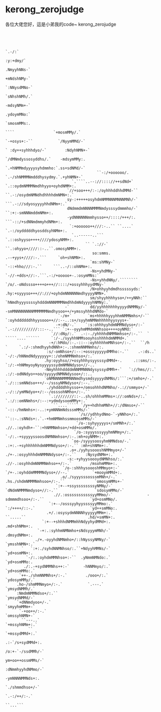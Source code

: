 # kerong_zerojudge
各位大佬您好，這是小弟我的code~
kerong_zerojudge




```

                                                                                                                                  
                                                                                                                                  
                                                                                                 `.-/:`                           
                                                                                                 :y:+dmy/`                        
                                                                                                 .NmyyhNNs-`                      
                                                                                                  +mNdshNMy-`                     
                                                                                                  `:NNysdMNo-`                    
                                                                                                   `sNhshNMh/.`                   
                                                                                                    -mdsyNMm+-`                   
                                                                                                    .ydoymMNo:`                   
                                                                                                    `smosmMMs:.                   
                                                                               ````                 `+mosmMMy/.`                  
                                                                             `-+osys+:-``           `/NyymMMd/-`                  
                                                                           ` :dy++syhhhdyo/-`        :NdyhNMN+-`                  
                                                                             `/dMNmdyssosyddhs/.`    -mdsymMMy:.                  
                                                                              `.+hNMMmdyyyysyhdmmho:`.ss+sdNMd/-`                 
                                        ``-:/+oooooo/.                         `.-/shNMMMNmdddhysydmy.`.+yhNMN+-`                 
                             `.````..--://:::://++sdNd+`                          `.::oydmNMMMNmdhhyyo+oyhdNMM+:.                 
                           `//+soo+++/:-:/oyhhhddhhdMMd-``                          ``.-:/osydmNMNdhdhhhhdmNMN+:.`                
                           sy-:+++++osyhdmNMMNNNMNNNMNh/-`                             ```.-://sdyosyyyyhhdNMm+:.`                
                           dNdmmdmNNNNMMMNmdysssydmmmho/-`                                  ``:+:-smNNNmddmNMm+:.                 
                           -ydNNNNNNmmhysso++/::::/+++/:.                               ```-::/+sdNNmdmmyhdNMm+:.                 
                            `:+oooooo++///:-..`` ``....`                              `.-:/oydddddhyosddsyhNMm+:.                 
                             `..------..```                                        `.::oshyyso++++////ydosyNMM+:.                 
                                   `` `.://-`                                   ``.:ohyyo+////::-..``.omosyNMM+:.                 
                                      so:smms.                                .--+yys+////:-.```     `oh+shNMN+:.                 
                                     `ms:shMNy-`                           `-::+hho///:-.``     ```..-/::ohNMm+:.                 
                                     -Ns+yhdMNy-`                       `-//-+dds+//:-.```.-:/+ooooo+-.:osymMNs:`                 
                                     -Ns+yhhdNNy/.````````            `/o/.-oNdssso++++o+++//::::/+ossyhhhyydMNy-`                
                                     /N+ohhyyhdmdhsssssyds:`          .hy:+syyyso+++//:///+oyhdmNNNNNNmdhyyyyNMN+.`               
                                     sm/shyyhhhhyso+/++yNNh:``        `hNmdhyyyssssyhdddmNNNMMMNmdhhdmNdyyyyhNMNy:.`              
                          -`         dd/yyhhhhhhhyyyydNMMNy/-`         -smMNNNNNNNNMMMMMMNmdhysoo++/+ymssyhhhdNMdo-`              
                       `-/m+`       `ms+hhhhhyyyhhmNMMNmhs+/-``         `:oyhddddddhhyysooo++//:--..:s+/syyhmNMNmhhhhhyysyys+-`   
                      -+:dN/-.`    `:s:ohhhyyhdmNMMNdyso+/:-`            `.-://////////:::--..``` `:+--oyyhmMMdmNNhsoo++++oyNMd:` 
                    `//:dNy/:.`  .-:-./yhhhhdNMMNmhso+/:-.``  `             `````....``````     `:/-./syyhhNMMsooyhsshhhhdmNMMd+.`
                   -+/:hMdo/:-.-::--:oyhhhhhmMNhso+/:-.``  ``/h                        `     `.:/-:shmdhyyhdNNh+:-.:shmmNNMNmhs/:.
                  :s/-omNhso+/:--:+osssyyyyydMMho:-.``    .-:ds..`                         `-/:-/hNNmdNdyyyyyy+::/ohmNMMNmhso+/:.`
                 .hy:oyyhso//+osyhhhysyysssydMMd+-.     .::sms/:-.                       `:/:-+hNMmyoyNysyyyyssydmNMNNdyso+//-..` 
                 -NmyhhhhddddmNNMMNNNdysyssydMMh+-`   `://hms//:.`                     .:/:-odNNdyo++oo/syyyydNMNNdysoo+/::..`    
                 `oNMNNNNMMMNNNmdhysmdsyyyydNMNs/:```:+/smho+/-.`                   `./:::smNNdso+++/--/sssyNMNdyso+/:--.``       
                  ./yhddddhhysso++/omsohhhdNMNho/-.://smmyo+/-`                   .-/::/ymMNdyo++/:--/osssohNMho+/:-.``           
                   `.:////////::-..sh/ohhhmMMms+://:omNds+/:.`                 `.:/::omNNmhs+/:--:+ydmdysoomMMy+:.`               
                     ``....````` `/y++hdhhmMNh+//:/dNmso+/-``                `-::-/hmNmhs+:-..:+ymNNNmNdsssmMMs/-`                
                                `/s//ydhhydNmo-`-yNNho+/:.`               ``::-.:sNNds+:.`.-+hmNMNmhssmmoosmMMs/-`                
                               `/o-:syhyyyyys+/smMNh+/:.`                .//..:oyhdh+-``:+hNMMNmhso+/+dd+osmMMo/.`                
                              `/o-:syyysssyyyhmNMmy+/:.`              `-/:.-+syyyyssoosdNMNNmhso+/:-.:mh+oyNMM+:.`                
                             `oo-/syyysoosyhmNMNdso/-.`             .:+:.-+syhhhhhhdmNMMNdyso+/:-.`` :mh+shNMm+:.`                
                            .o+./yyhysoooshNMMmyo+/-`             ./+-.:osyyhhhdmNMMNNdyso+/:-.``    :NysydNMm+:.`                
                           -s:-+yhyysoooydNMNhso/:.`            .//-.:osyhhdmNNMMNmhso++/:-.`        /msohmMMm+:.                 
                         `/o-:shhhysoooshMMmyo+:-`            `/+-.:oyhddmMMMMNdyso+//--.`          `+mooymMMd+:.                 
                        .o/./syyysssosssmMNh+/-.`            .hs./shdmNMMMNmhsoo+/:-.``             `omosymMMs+-`                 
                      `:+--+ssyssssssssyNMNy/-`              `dNdmNMMMNmdyso+//:-.``                `sdosymMMo/-`                 
                     .//.:osssssssssssyyMMmo/-`               -sdmmmdhsoo+/:-.``                    `yd+osmMNo/.                  
                   `:+--/osssyyhyyssssyyMMmo:.`                `:/++++/::-.`                        `yd++smMNo:.                  
                  .+/.:osysydmNNNNhyyyyyMMm+:.`                 ``.....``                           .hd/+smMN+:.                  
                `:+--+shhhdNMMmhhNdyyhydMMd+:.                                                      .md+shNMm+:.                  
              `-+:.:syhhmNMNmho+sNdsyyymMNh/-`                                                      .dmsydNMm+:.                  
             ./+.-oyyhdNMNmho+/::hNyssyNMNy/-`                                                      `ymsshNMN+:.`                 
       `   `:+:./syhdNNMNhso/:.``+NdyyhMMNs/-`                                                      `yd+osmMN+:.                  
         `-/:.:oyhdmMMNhso+:-``  .yNmmNMNdo:.`                                                      `yd+osmMMo:.                  
        ./:.-+sydNMMNhs++:-`      -hNNMmyo/:.`                                                      `yd+osmMMo:.`                 
      `++-./shmNNMNhs+/:-.`        ./ooo+/:.`                                                       `ydosymMMy/.`                 
     .ho-/shmMMNmyo+/:-.`           `.---.`                                                         `ymsydNMMh/.`                 
     :NmdmNMMNdso+/:.``                                                                             `ymsydNMMd/-`                 
     `+dNNmdyoo+/-.`                                                                                `smyyhmMMm+-`                 
      `-+oo++/:-.`                                                                                  `omssyhNMN+-`                 
       ``---..`                                                                                     `+mssyhNMm+:.`                
          ``                                                                                        `+mssydMMd+:.`                
                                                                                                 .:-`/s+sydMMd+:.                 
                                                                                                /o:+-`-/ssdMMh/-`                 
                                                                                                ym+oo++ossmMMs/-`                 
                                                                                                :dNmmhyyhdNMmo/-`                 
                                                                                                 -ymNNNNMMNds+:.                  
                                                                                                 `./shmmdhso+/-`                  
                                                                                                   `.-:/++/:-.`                   
                                                                                                     ``...```                     
                                                                                                                                 

```
